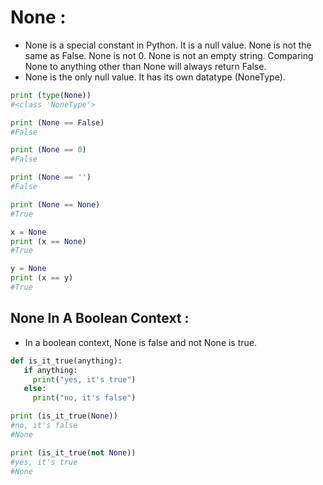 # None :

-   None is a special constant in Python. It is a null value. None is not the same as False. None is not 0. None is not an empty string. Comparing None to anything other than None will always return False.
- None is the only null value. It has its own datatype (NoneType).

```python
print (type(None))
#<class 'NoneType'>

print (None == False)
#False

print (None == 0)
#False

print (None == '')
#False

print (None == None)
#True

x = None
print (x == None)
#True

y = None
print (x == y)
#True
```

## None In A Boolean Context :

-   In a boolean context, None is false and not None is true.

```python
def is_it_true(anything):
   if anything:
     print("yes, it's true")
   else:
     print("no, it's false")

print (is_it_true(None))
#no, it's false
#None

print (is_it_true(not None))
#yes, it's true
#None
```
